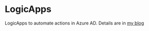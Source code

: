 # LogicApps
LogicApps to automate actions in Azure AD. Details are in [my blog](https://blog.astashin.com/index.html)
